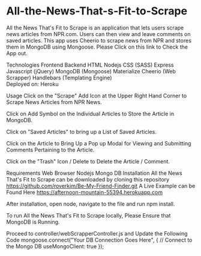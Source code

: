 # All-the-News-That-s-Fit-to-Scrape
All the News That's Fit to Scrape is an application that lets users scrape news articles from NPR.com. Users can then view and leave comments on saved articles. This app uses Cheerio to scrape news from NPR and stores them in MongoDB using Mongoose. Please Click on this link to Check the App out.

Technologies
Frontend	Backend
HTML	Nodejs
CSS (SASS)	Express
Javascript (jQuery)	MongoDB (Mongoose)
Materialize	Cheerio (Web Scrapper)
Handlebars (Templating Engine)	
Deployed on: Heroku

Usage
Click on the "Scrape" Add Icon at the Upper Right Hand Corner to Scrape News Articles from NPR News.

Click on Add Symbol on the Individual Articles to Store the Article in MongoDB.

Click on "Saved Articles" to bring up a List of Saved Articles.

Click on the Article to Bring Up a Pop up Modal for Viewing and Submitting Comments Pertaining to the Article.

Click on the "Trash" Icon / Delete to Delete the Article / Comment.

Requirements
Web Browser
Nodejs
Mongo DB
Installation
All the News That's Fit to Scrape can be downloaded by cloning this repository https://github.com/roverkim/Be-My-Friend-Finder.git A Live Example can be Found Here https://afternoon-mountain-55394.herokuapp.com

After installation, open node, navigate to the file and run npm install.

To run All the News That's Fit to Scrape locally, Please Ensure that MongoDB is Running.

Proceed to controller/webScrapperController.js and Update the Following Code
mongoose.connect("Your DB Connection Goes Here", { // Connect to the Mongo DB
  useMongoClient: true
});